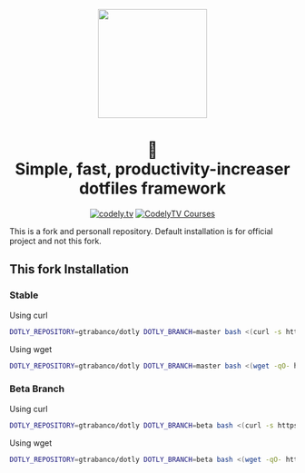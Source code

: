 <p align="center">
  <a href="http://codely.tv">
    <img src="http://codely.tv/wp-content/uploads/2016/05/cropped-logo-codelyTV.png" width="192px" height="192px"/>
  </a>
</p>

<h1 align="center">
  🌚<br>Simple, fast, productivity-increaser dotfiles framework
</h1>

<p align="center">
    <a href="https://github.com/CodelyTV"><img src="https://img.shields.io/badge/CodelyTV-OS-green.svg?style=flat-square" alt="codely.tv"/></a>
    <a href="http://pro.codely.tv"><img src="https://img.shields.io/badge/CodelyTV-PRO-black.svg?style=flat-square" alt="CodelyTV Courses"/></a>
</p>

This is a fork and personall repository. Default installation is for official project and not this fork.

## This fork Installation

### Stable
Using curl
```bash
DOTLY_REPOSITORY=gtrabanco/dotly DOTLY_BRANCH=master bash <(curl -s https://raw.githubusercontent.com/gtrabanco/dotly/master/installer)
```

Using wget
```bash
DOTLY_REPOSITORY=gtrabanco/dotly DOTLY_BRANCH=master bash <(wget -qO- https://raw.githubusercontent.com/gtrabanco/dotly/master/installer)
```

### Beta Branch
Using curl
```bash
DOTLY_REPOSITORY=gtrabanco/dotly DOTLY_BRANCH=beta bash <(curl -s https://raw.githubusercontent.com/gtrabanco/dotly/master/installer)
```

Using wget
```bash
DOTLY_REPOSITORY=gtrabanco/dotly DOTLY_BRANCH=beta bash <(wget -qO- https://raw.githubusercontent.com/gtrabanco/dotly/master/installer)
```
